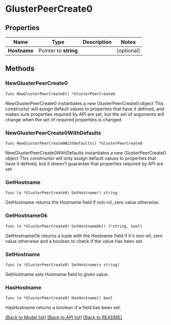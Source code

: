# GlusterPeerCreate0

## Properties

Name | Type | Description | Notes
------------ | ------------- | ------------- | -------------
**Hostname** | Pointer to **string** |  | [optional] 

## Methods

### NewGlusterPeerCreate0

`func NewGlusterPeerCreate0() *GlusterPeerCreate0`

NewGlusterPeerCreate0 instantiates a new GlusterPeerCreate0 object
This constructor will assign default values to properties that have it defined,
and makes sure properties required by API are set, but the set of arguments
will change when the set of required properties is changed

### NewGlusterPeerCreate0WithDefaults

`func NewGlusterPeerCreate0WithDefaults() *GlusterPeerCreate0`

NewGlusterPeerCreate0WithDefaults instantiates a new GlusterPeerCreate0 object
This constructor will only assign default values to properties that have it defined,
but it doesn't guarantee that properties required by API are set

### GetHostname

`func (o *GlusterPeerCreate0) GetHostname() string`

GetHostname returns the Hostname field if non-nil, zero value otherwise.

### GetHostnameOk

`func (o *GlusterPeerCreate0) GetHostnameOk() (*string, bool)`

GetHostnameOk returns a tuple with the Hostname field if it's non-nil, zero value otherwise
and a boolean to check if the value has been set.

### SetHostname

`func (o *GlusterPeerCreate0) SetHostname(v string)`

SetHostname sets Hostname field to given value.

### HasHostname

`func (o *GlusterPeerCreate0) HasHostname() bool`

HasHostname returns a boolean if a field has been set.


[[Back to Model list]](../README.md#documentation-for-models) [[Back to API list]](../README.md#documentation-for-api-endpoints) [[Back to README]](../README.md)


